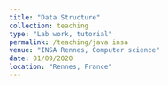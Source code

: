 ```yaml
---
title: "Data Structure"
collection: teaching
type: "Lab work, tutorial"
permalink: /teaching/java insa
venue: "INSA Rennes, Computer science"
date: 01/09/2020
location: "Rennes, France"
---
```


